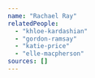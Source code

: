 ```yaml
---
name: "Rachael Ray"
relatedPeople:
  - "khloe-kardashian"
  - "gordon-ramsay"
  - "katie-price"
  - "elle-macpherson"
sources: []
---
```


